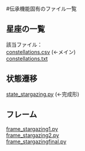 #伝承機能固有のファイル一覧

## 星座の一覧
該当ファイル：  
[constellations.csv](https://github.com/artms007/Orbit/edit/main/artms/lore/constellations.csv) (←メイン)  
[constellations.txt](https://github.com/artms007/Orbit/edit/main/artms/lore/constellations.txt)

## 状態遷移  
[state_stargazing.py](https://github.com/artms007/Orbit/edit/main/artms/lore/state_stargazing.py) (←完成形)  

## フレーム  
[frame_stargazing1.py](https://github.com/artms007/Orbit/edit/main/artms/lore/state_stargazing1.py)  
[frame_stargazing2.py](https://github.com/artms007/Orbit/edit/main/artms/lore/state_stargazing2.py)  
[frame_stargazingfinal.py](https://github.com/artms007/Orbit/edit/main/artms/lore/state_stargazingfinal.py)  
